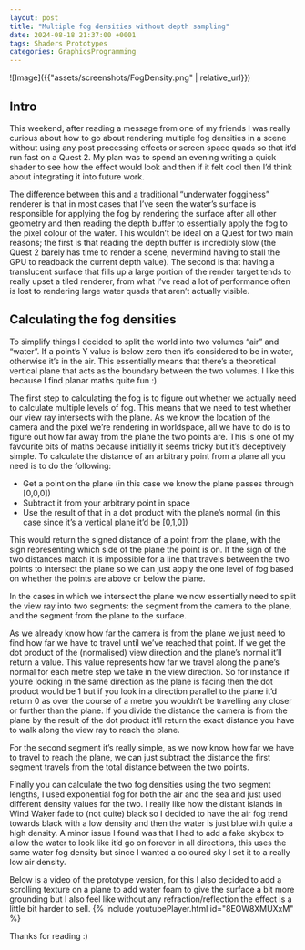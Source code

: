 ```yaml
---
layout: post
title: "Multiple fog densities without depth sampling"
date: 2024-08-18 21:37:00 +0001
tags: Shaders Prototypes
categories: GraphicsProgramming
---
```



![Image]({{"assets/screenshots/FogDensity.png" | relative_url}})

## Intro

This weekend, after reading a message from one of my friends I was really curious about how to go about rendering multiple fog densities in a scene without using any post processing effects or screen space quads so that it’d run fast on a Quest 2. My plan was to spend an evening writing a quick shader to see how the effect would look and then if it felt cool then I’d think about integrating it into future work.

The difference between this and a traditional “underwater fogginess” renderer is that in most cases that I’ve seen the water’s surface is responsible for applying the fog by rendering the surface after all other geometry and then reading the depth buffer to essentially apply the fog to the pixel colour of the water. This wouldn’t be ideal on a Quest for two main reasons; the first is that reading the depth buffer is incredibly slow (the Quest 2 barely has time to render a scene, nevermind having to stall the GPU to readback the current depth value). The second is that having a translucent surface that fills up a large portion of the render target tends to really upset a tiled renderer, from what I’ve read a lot of performance often is lost to rendering large water quads that aren’t actually visible.


## Calculating the fog densities
To simplify things I decided to split the world into two volumes “air” and “water”. If a point’s Y value is below zero then it’s considered to be in water, otherwise it’s in the air. This essentially means that there’s a theoretical vertical plane that acts as the boundary between the two volumes. I like this because I find planar maths quite fun :) 

The first step to calculating the fog is to figure out whether we actually need to calculate multiple levels of fog. This means that we need to test whether our view ray intersects with the plane. As we know the location of the camera and the pixel we’re rendering in worldspace, all we have to do is to figure out how far away from the plane the two points are. This is one of my favourite bits of maths because initially it seems tricky but it’s deceptively simple. To calculate the distance of an arbitrary point from a plane all you need is to do the following:

- Get a point on the plane (in this case we know the plane passes through [0,0,0])
- Subtract it from your arbitrary point in space
- Use the result of that in a dot product with the plane’s normal (in this case since it’s a vertical plane it’d be [0,1,0])

This would return the signed distance of a point from the plane, with the sign representing which side of the plane the point is on. If the sign of the two distances match it is impossible for a line that travels between the two points to intersect the plane so we can just apply the one level of fog based on whether the points are above or below the plane.

In the cases in which we intersect the plane we now essentially need to split the view ray into two segments: the segment from the camera to the plane, and the segment from the plane to the surface. 

As we already know how far the camera is from the plane we just need to find how far we have to travel until we’ve reached that point. If we get the dot product of the (normalised) view direction and the plane’s normal it’ll return a value. This value represents how far we travel along the plane’s normal for each metre step we take in the view direction. So for instance if you’re looking in the same direction as the plane is facing then the dot product would be 1 but if you look in a direction parallel to the plane it’d return 0 as over the course of a metre you wouldn’t be travelling any closer or further than the plane. If you divide the distance the camera is from the plane by the result of the dot product it’ll return the exact distance you have to walk along the view ray to reach the plane.

For the second segment it’s really simple, as we now know how far we have to travel to reach the plane, we can just subtract the distance the first segment travels from the total distance between the two points.

Finally you can calculate the two fog densities using the two segment lengths, I used exponential fog for both the air and the sea and just used different density values for the two. I really like how the distant islands in Wind Waker fade to (not quite) black so I decided to have the air fog trend towards black with a low density and then the water is just blue with quite a high density. A minor issue I found was that I had to add a fake skybox to allow the water to look like it’d go on forever in all directions, this uses the same water fog density but since I wanted a coloured sky I set it to a really low air density.


Below is a video of the prototype version, for this I also decided to add a scrolling texture on a plane to add water foam to give the surface a bit more grounding but I also feel like without any refraction/reflection the effect is a little bit harder to sell. 
{% include youtubePlayer.html id="8EOW8XMUXxM" %}

Thanks for reading :)